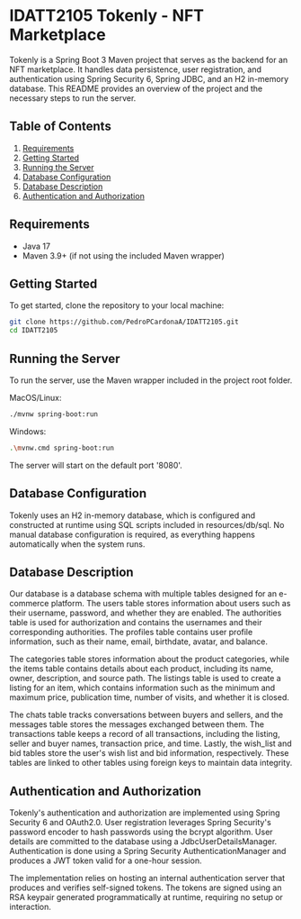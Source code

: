 # IDATT2105 Tokenly - NFT Marketplace

Tokenly is a Spring Boot 3 Maven project that serves as the backend for an NFT marketplace. It handles data persistence, user registration, and authentication using Spring Security 6, Spring JDBC, and an H2 in-memory database. This README provides an overview of the project and the necessary steps to run the server.

## Table of Contents

1. [Requirements](#requirements)
2. [Getting Started](#getting-started)
3. [Running the Server](#running-the-server)
4. [Database Configuration](#database-configuration)
5. [Database Description](#database-description)
6. [Authentication and Authorization](#authentication-and-authorization)

## Requirements

- Java 17
- Maven 3.9+ (if not using the included Maven wrapper)

## Getting Started

To get started, clone the repository to your local machine:

```bash
git clone https://github.com/PedroPCardonaA/IDATT2105.git
cd IDATT2105
```

## Running the Server

To run the server, use the Maven wrapper included in the project root folder.

MacOS/Linux:
```bash
./mvnw spring-boot:run
```

Windows:
```bash
.\mvnw.cmd spring-boot:run
```

The server will start on the default port '8080'.

## Database Configuration

Tokenly uses an H2 in-memory database, which is configured and constructed at runtime using SQL scripts included in resources/db/sql. No manual database configuration is required, as everything happens automatically when the system runs.

## Database Description

Our database is a database schema with multiple tables designed for an e-commerce platform. The users table stores information about users such as their username, password, and whether they are enabled. The authorities table is used for authorization and contains the usernames and their corresponding authorities. The profiles table contains user profile information, such as their name, email, birthdate, avatar, and balance.

The categories table stores information about the product categories, while the items table contains details about each product, including its name, owner, description, and source path. The listings table is used to create a listing for an item, which contains information such as the minimum and maximum price, publication time, number of visits, and whether it is closed.

The chats table tracks conversations between buyers and sellers, and the messages table stores the messages exchanged between them. The transactions table keeps a record of all transactions, including the listing, seller and buyer names, transaction price, and time. Lastly, the wish_list and bid tables store the user's wish list and bid information, respectively. These tables are linked to other tables using foreign keys to maintain data integrity.

## Authentication and Authorization

Tokenly's authentication and authorization are implemented using Spring Security 6 and OAuth2.0. User registration leverages Spring Security's password encoder to hash passwords using the bcrypt algorithm. User details are committed to the database using a JdbcUserDetailsManager. Authentication is done using a Spring Security AuthenticationManager and produces a JWT token valid for a one-hour session.

The implementation relies on hosting an internal authentication server that produces and verifies self-signed tokens. The tokens are signed using an RSA keypair generated programmatically at runtime, requiring no setup or interaction.
